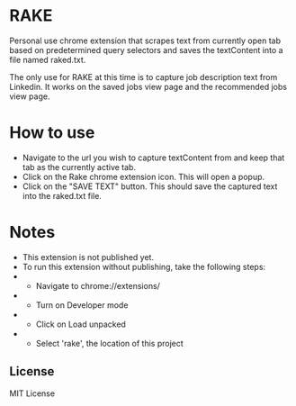 # RAKE

Personal use chrome extension that scrapes text from currently open tab based on predetermined query selectors and saves the textContent into a file named raked.txt.

The only use for RAKE at this time is to capture job description text from Linkedin. It works on the saved jobs view page and the recommended jobs view page.

# How to use

- Navigate to the url you wish to capture textContent from and keep that tab as the currently active tab.
- Click on the Rake chrome extension icon. This will open a popup.
- Click on the "SAVE TEXT" button. This should save the captured text into the raked.txt file.

# Notes

- This extension is not published yet.
- To run this extension without publishing, take the following steps:
- - Navigate to chrome://extensions/
- - Turn on Developer mode
- - Click on Load unpacked
- - Select 'rake', the location of this project

## License

MIT License
